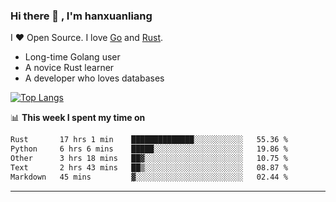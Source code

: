 ### Hi there 👋 , I'm hanxuanliang

<!--
**hanxuanliang/hanxuanliang** is a ✨ _special_ ✨ repository because its `README.md` (this file) appears on your GitHub profile.

Here are some ideas to get you started:

- 🔭 I’m currently working on ...
- 🌱 I’m currently learning ...
- 👯 I’m looking to collaborate on ...
- 🤔 I’m looking for help with ...
- 💬 Ask me about ...
- 📫 How to reach me: ...
- 😄 Pronouns: ...
- ⚡ Fun fact: ...
-->
I ❤ Open Source. I love [Go](https://golang.org) and [Rust](https://www.rust-lang.org/zh-CN/).

* Long-time Golang user
* A novice Rust learner
* A developer who loves databases

[![Top Langs](https://github-readme-stats.vercel.app/api?username=hanxuanliang&show_icons=true&count_private=true&line_height=40)](https://github.com/anuraghazra/github-readme-stats)

📊 **This week I spent my time on**
<!--START_SECTION:waka-->

```txt
Rust       17 hrs 1 min    ██████████████░░░░░░░░░░░   55.36 %
Python     6 hrs 6 mins    █████░░░░░░░░░░░░░░░░░░░░   19.86 %
Other      3 hrs 18 mins   ██▓░░░░░░░░░░░░░░░░░░░░░░   10.75 %
Text       2 hrs 43 mins   ██▒░░░░░░░░░░░░░░░░░░░░░░   08.87 %
Markdown   45 mins         ▓░░░░░░░░░░░░░░░░░░░░░░░░   02.44 %
```

<!--END_SECTION:waka-->

***
